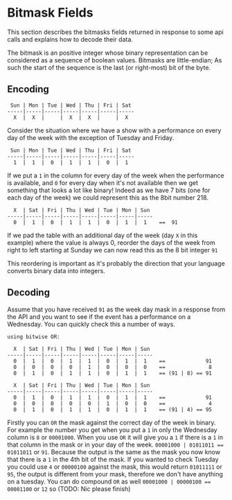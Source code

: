 # Bitmask Fields

This section describes the bitmasks fields returned in response to some api
calls and explains how to decode their data. 

The bitmask is an positive integer whose binary representation can be considered
as a sequence of boolean values. Bitmasks are little-endian; As such the start
of the sequence is the last (or right-most) bit of the byte.

## Encoding



```
 Sun | Mon | Tue | Wed | Thu | Fri | Sat
-----|-----|-----|-----|-----|-----|-----
  X  |  X  |     |  X  |  X  |     |  X
```

Consider the situation where we have a show with a performance on every day of
the week with the exception of Tuesday and Friday. 


```
 Sun | Mon | Tue | Wed | Thu | Fri | Sat
-----|-----|-----|-----|-----|-----|-----
  1  |  1  |  0  |  1  |  1  |  0  |  1
```

If we put a `1` in the column for every day of the week when the performance is
available, and `0` for every day when it's not available then we get something
that looks a lot like binary! Indeed as we have 7 bits (one for each day of the
week) we could represent this as the 8bit number 218.


```
  X  | Sat | Fri | Thu | Wed | Tue | Mon | Sun
-----|-----|-----|-----|-----|-----|-----|-----
  0  |  1  |  0  |  1  |  1  |  0  |  1  |  1    ==  91
```

If we pad the table with an additional day of the week (day `X` in this example)
where the value is always 0, reorder the days of the week from right to left
starting at Sunday we can now read this as the 8 bit integer `91`

This reordering is important as it's probably the direction that your language
converts binary data into integers.


## Decoding


Assume that you have received `91` as the week day mask in a response from the
API and you want to see if the event has a performance on a Wednesday. You can
quickly check this a number of ways. 

```
using bitwise OR:

  X  | Sat | Fri | Thu | Wed | Tue | Mon | Sun
-----|-----|-----|-----|-----|-----|-----|-----
  0  |  1  |  0  |  1  |  1  |  0  |  1  |  1    ==             91
  0  |  0  |  0  |  0  |  1  |  0  |  0  |  0    ==              8
  0  |  1  |  0  |  1  |  1  |  0  |  1  |  1    == (91 | 8) == 91

  X  | Sat | Fri | Thu | Wed | Tue | Mon | Sun
-----|-----|-----|-----|-----|-----|-----|-----
  0  |  1  |  0  |  1  |  1  |  0  |  1  |  1    ==             91
  0  |  0  |  0  |  0  |  0  |  1  |  0  |  0    ==              4
  0  |  1  |  0  |  1  |  1  |  0  |  1  |  1    == (91 | 4) == 95

```

Firstly you can `OR` the mask against the correct day of the week in binary. For
example the number you get when you put a `1` in only the Wednesday column is
`8` or `00001000`. When you use `OR` it will give you a `1` if there is a `1` in
that column in the mask or in your day of the week. `00001000 | 01011011 ==
01011011` or `91`. Because the output is the same as the  mask you now know that
there is a `1` in the 4th bit of the mask.  If you wanted to check Tuesday you
could use `4` or `00000100` against the mask, this would return `01011111` or
`95`, the output is different from your mask, therefore we don't have anything
on a tuesday. You can do compound `OR` as well `00001000 | 00000100 == 00001100`
or `12` so 
(TODO: Nic please finish)